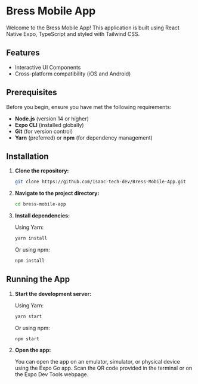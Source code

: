 # Bress Mobile App

Welcome to the Bress Mobile App! This application is built using React Native Expo, TypeScript and styled with Tailwind CSS.

## Features

- Interactive UI Components
- Cross-platform compatibility (iOS and Android)

## Prerequisites

Before you begin, ensure you have met the following requirements:

- **Node.js** (version 14 or higher)
- **Expo CLI** (installed globally)
- **Git** (for version control)
- **Yarn** (preferred) or **npm** (for dependency management)

## Installation

1. **Clone the repository:**

    ```bash
    git clone https://github.com/Isaac-tech-dev/Bress-Mobile-App.git
    ```

2. **Navigate to the project directory:**

    ```bash
    cd bress-mobile-app
    ```

3. **Install dependencies:**

    Using Yarn:

    ```bash
    yarn install
    ```

    Or using npm:

    ```bash
    npm install
    ```

## Running the App

1. **Start the development server:**

    Using Yarn:

    ```bash
    yarn start
    ```

    Or using npm:

    ```bash
    npm start
    ```

2. **Open the app:**

    You can open the app on an emulator, simulator, or physical device using the Expo Go app. Scan the QR code provided in the terminal or on the Expo Dev Tools webpage.

